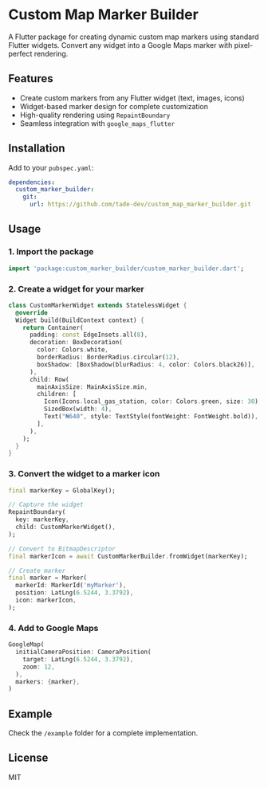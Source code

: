 # Custom Map Marker Builder

A Flutter package for creating dynamic custom map markers using standard Flutter widgets. Convert any widget into a Google Maps marker with pixel-perfect rendering.

## Features

- Create custom markers from any Flutter widget (text, images, icons)
- Widget-based marker design for complete customization
- High-quality rendering using `RepaintBoundary`
- Seamless integration with `google_maps_flutter`

## Installation

Add to your `pubspec.yaml`:

```yaml
dependencies:
  custom_marker_builder:
    git:
      url: https://github.com/tade-dev/custom_map_marker_builder.git
```

## Usage

### 1. Import the package

```dart
import 'package:custom_marker_builder/custom_marker_builder.dart';
```

### 2. Create a widget for your marker

```dart
class CustomMarkerWidget extends StatelessWidget {
  @override
  Widget build(BuildContext context) {
    return Container(
      padding: const EdgeInsets.all(8),
      decoration: BoxDecoration(
        color: Colors.white,
        borderRadius: BorderRadius.circular(12),
        boxShadow: [BoxShadow(blurRadius: 4, color: Colors.black26)],
      ),
      child: Row(
        mainAxisSize: MainAxisSize.min,
        children: [
          Icon(Icons.local_gas_station, color: Colors.green, size: 30),
          SizedBox(width: 4),
          Text("₦640", style: TextStyle(fontWeight: FontWeight.bold)),
        ],
      ),
    );
  }
}
```

### 3. Convert the widget to a marker icon

```dart
final markerKey = GlobalKey();

// Capture the widget
RepaintBoundary(
  key: markerKey,
  child: CustomMarkerWidget(),
);

// Convert to BitmapDescriptor
final markerIcon = await CustomMarkerBuilder.fromWidget(markerKey);

// Create marker
final marker = Marker(
  markerId: MarkerId('myMarker'),
  position: LatLng(6.5244, 3.3792),
  icon: markerIcon,
);
```

### 4. Add to Google Maps

```dart
GoogleMap(
  initialCameraPosition: CameraPosition(
    target: LatLng(6.5244, 3.3792),
    zoom: 12,
  ),
  markers: {marker},
)
```

## Example

Check the `/example` folder for a complete implementation.

## License

MIT

